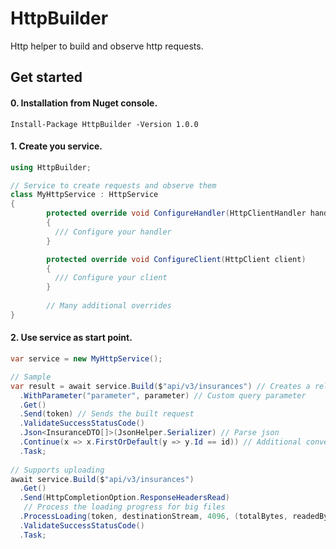 # HttpBuilder
Http helper to build and observe http requests.

## Get started

#### 0. Installation from Nuget console.

```
Install-Package HttpBuilder -Version 1.0.0
```

#### 1. Create you service.

```csharp
using HttpBuilder;

// Service to create requests and observe them
class MyHttpService : HttpService
{
        protected override void ConfigureHandler(HttpClientHandler handler)
        {
          /// Configure your handler
        }

        protected override void ConfigureClient(HttpClient client)
        {
          /// Configure your client
        }
        
        // Many additional overrides
}
```

#### 2. Use service as start point.

```csharp
var service = new MyHttpService();

// Sample
var result = await service.Build($"api/v3/insurances") // Creates a relative request
  .WithParameter("parameter", parameter) // Custom query parameter
  .Get()
  .Send(token) // Sends the built request
  .ValidateSuccessStatusCode()
  .Json<InsuranceDTO[]>(JsonHelper.Serializer) // Parse json
  .Continue(x => x.FirstOrDefault(y => y.Id == id)) // Additional conversion. May be async
  .Task;
                
// Supports uploading
await service.Build($"api/v3/insurances")
  .Get()
  .Send(HttpCompletionOption.ResponseHeadersRead)
   // Process the loading progress for big files
  .ProcessLoading(token, destinationStream, 4096, (totalBytes, readedBytes, percentage) => { /* reporting */ })
  .ValidateSuccessStatusCode()
  .Task;
```
